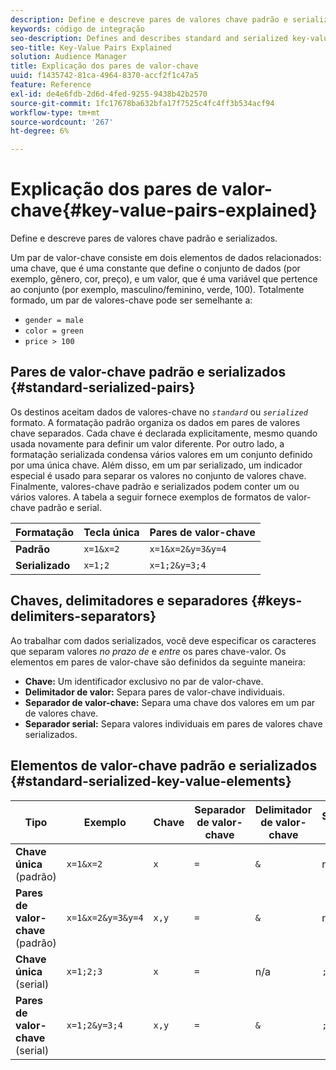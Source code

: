```yaml
---
description: Define e descreve pares de valores chave padrão e serializados.
keywords: código de integração
seo-description: Defines and describes standard and serialized key-value pairs.
seo-title: Key-Value Pairs Explained
solution: Audience Manager
title: Explicação dos pares de valor-chave
uuid: f1435742-81ca-4964-8370-accf2f1c47a5
feature: Reference
exl-id: de4e6fdb-2d6d-4fed-9255-9438b42b2570
source-git-commit: 1fc17678ba632bfa17f7525c4fc4ff3b534acf94
workflow-type: tm+mt
source-wordcount: '267'
ht-degree: 6%

---
```


# Explicação dos pares de valor-chave{#key-value-pairs-explained}

Define e descreve pares de valores chave padrão e serializados.

<!-- 

c_key_value_explained.xml

 -->

Um par de valor-chave consiste em dois elementos de dados relacionados: uma chave, que é uma constante que define o conjunto de dados (por exemplo, gênero, cor, preço), e um valor, que é uma variável que pertence ao conjunto (por exemplo, masculino/feminino, verde, 100). Totalmente formado, um par de valores-chave pode ser semelhante a:

* `gender = male`
* `color = green`
* `price > 100`

## Pares de valor-chave padrão e serializados {#standard-serialized-pairs}

Os destinos aceitam dados de valores-chave no *`standard`* ou *`serialized`* formato. A formatação padrão organiza os dados em pares de valores chave separados. Cada chave é declarada explicitamente, mesmo quando usada novamente para definir um valor diferente. Por outro lado, a formatação serializada condensa vários valores em um conjunto definido por uma única chave. Além disso, em um par serializado, um indicador especial é usado para separar os valores no conjunto de valores chave. Finalmente, valores-chave padrão e serializados podem conter um ou vários valores. A tabela a seguir fornece exemplos de formatos de valor-chave padrão e serial.

| Formatação | Tecla única | Pares de valor-chave |
|---|---|---|
| **Padrão** | `x=1&x=2` | `x=1&x=2&y=3&y=4` |
| **Serializado** | `x=1;2` | `x=1;2&y=3;4` |



## Chaves, delimitadores e separadores {#keys-delimiters-separators}

Ao trabalhar com dados serializados, você deve especificar os caracteres que separam valores *no prazo de* e *entre* os pares chave-valor. Os elementos em pares de valor-chave são definidos da seguinte maneira:

* **Chave:** Um identificador exclusivo no par de valor-chave.
* **Delimitador de valor:** Separa pares de valor-chave individuais.
* **Separador de valor-chave:** Separa uma chave dos valores em um par de valores chave.
* **Separador serial:** Separa valores individuais em pares de valores chave serializados.

## Elementos de valor-chave padrão e serializados {#standard-serialized-key-value-elements}


| Tipo | Exemplo | Chave | Separador de valor-chave | Delimitador de valor-chave | Separador serial |
|---------|----------|---------|---------|----------|---------|
| **Chave única** (padrão) | `x=1&x=2` | `x` | `=` | `&` | n/a |
| **Pares de valor-chave** (padrão) | `x=1&x=2&y=3&y=4` | `x,y` | `=` | `&` | n/a |
| **Chave única** (serial) | `x=1;2;3` | `x` | `=` | n/a | `;` |
| **Pares de valor-chave** (serial) | `x=1;2&y=3;4` | `x,y` | `=` | `&` | `;` |

